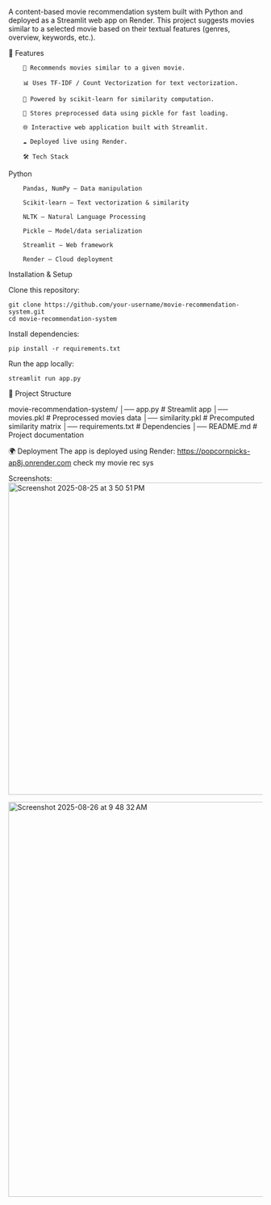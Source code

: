 A content-based movie recommendation system built with Python and deployed as a Streamlit web app on Render.
This project suggests movies similar to a selected movie based on their textual features (genres, overview, keywords, etc.).

🚀 Features

        📌 Recommends movies similar to a given movie.
        
        📊 Uses TF-IDF / Count Vectorization for text vectorization.
        
        🧠 Powered by scikit-learn for similarity computation.
        
        📂 Stores preprocessed data using pickle for fast loading.
        
        🌐 Interactive web application built with Streamlit.
        
        ☁️ Deployed live using Render.
        
        🛠️ Tech Stack

Python

        Pandas, NumPy – Data manipulation
        
        Scikit-learn – Text vectorization & similarity
        
        NLTK – Natural Language Processing
        
        Pickle – Model/data serialization
        
        Streamlit – Web framework
        
        Render – Cloud deployment
        


Installation & Setup

Clone this repository:

    git clone https://github.com/your-username/movie-recommendation-system.git
    cd movie-recommendation-system

Install dependencies:

    pip install -r requirements.txt

Run the app locally:

    streamlit run app.py

📂 Project Structure

movie-recommendation-system/
│── app.py                 # Streamlit app
│── movies.pkl             # Preprocessed movies data
│── similarity.pkl         # Precomputed similarity matrix
│── requirements.txt       # Dependencies
│── README.md              # Project documentation

🌍 Deployment
The app is deployed using Render:
https://popcornpicks-ap8j.onrender.com check my movie rec sys 

Screenshots: 
<img width="1488" height="618" alt="Screenshot 2025-08-25 at 3 50 51 PM" src="https://github.com/user-attachments/assets/65b408f4-f68a-4753-9836-6fa15710b5b2" />

<img width="1433" height="782" alt="Screenshot 2025-08-26 at 9 48 32 AM" src="https://github.com/user-attachments/assets/817f0d07-0173-4a35-b283-bf33038469a8" />


